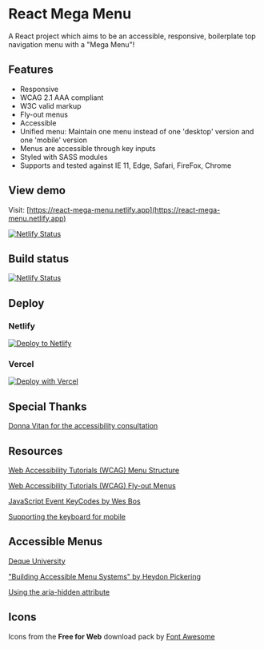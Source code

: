 # React Mega Menu

A React project which aims to be an accessible, responsive, boilerplate top
navigation menu with a "Mega Menu"!

## Features

- Responsive
- WCAG 2.1 AAA compliant
- W3C valid markup
- Fly-out menus
- Accessible
- Unified menu: Maintain one menu instead of one 'desktop' version and one
  'mobile' version
- Menus are accessible through key inputs
- Styled with SASS modules
- Supports and tested against IE 11, Edge, Safari, FireFox, Chrome

## View demo

Visit:
[https://react-mega-menu.netlify.app](https://react-mega-menu.netlify.app)

[![Netlify Status](https://api.netlify.com/api/v1/badges/5987a8b7-c2f7-419d-9484-5524a4e05815/deploy-status)](https://app.netlify.com/sites/react-mega-menu/deploys)

## Build status

[![Netlify Status](https://api.netlify.com/api/v1/badges/5987a8b7-c2f7-419d-9484-5524a4e05815/deploy-status)](https://app.netlify.com/sites/react-mega-menu/deploys)

## Deploy

### Netlify

[![Deploy to Netlify](https://www.netlify.com/img/deploy/button.svg)](https://app.netlify.com/start/deploy?repository=https://github.com/gatsbyjs/gatsby-starter-default)

### Vercel

[![Deploy with Vercel](https://vercel.com/button)](https://vercel.com/import/project?template=https://github.com/gatsbyjs/gatsby-starter-default)

## Special Thanks

[Donna Vitan for the accessibility consultation](https://donnavitan.com)

## Resources

[Web Accessibility Tutorials (WCAG) Menu Structure](https://www.w3.org/WAI/tutorials/menus/structure/)

[Web Accessibility Tutorials (WCAG) Fly-out Menus](https://www.w3.org/WAI/tutorials/menus/flyout/)

[JavaScript Event KeyCodes by Wes Bos](https://keycode.info/)

[Supporting the keyboard for mobile](http://simplyaccessible.com/article/mobile-keyboard-support/)

## Accessible Menus

[Deque University](https://dequeuniversity.com/)

["Building Accessible Menu Systems" by Heydon Pickering](https://www.smashingmagazine.com/2017/11/building-accessible-menu-systems/)

[Using the aria-hidden attribute](https://developer.mozilla.org/en-US/docs/Web/Accessibility/ARIA/ARIA_Techniques/Using_the_aria-hidden_attribute)

## Icons

Icons from the **Free for Web** download pack by
[Font Awesome](https://fontawesome.com/download)
